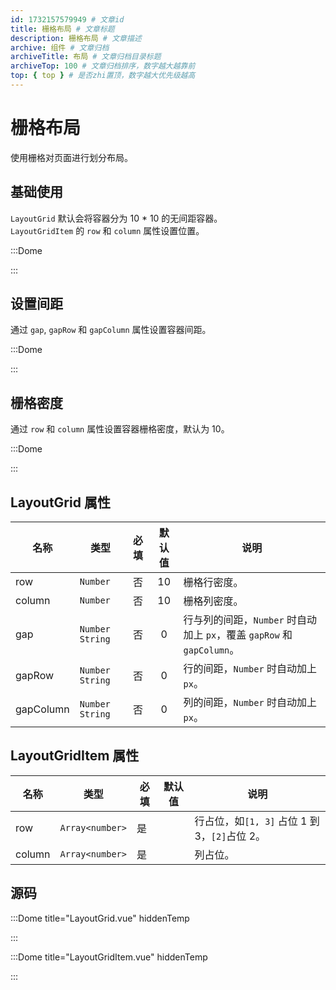 ```yaml
---
id: 1732157579949 # 文章id
title: 栅格布局 # 文章标题
description: 栅格布局 # 文章描述
archive: 组件 # 文章归档
archiveTitle: 布局 # 文章归档目录标题
archiveTop: 100 # 文章归档排序，数字越大越靠前
top: { top } # 是否zhi置顶，数字越大优先级越高
---
```


# 栅格布局

使用栅格对页面进行划分布局。

## 基础使用

`LayoutGrid` 默认会将容器分为 10 \* 10 的无间距容器。  
`LayoutGridItem` 的 `row` 和 `column` 属性设置位置。

:::Dome

<template v-if="true">  
  <LayoutGrid class="grid">  
    <LayoutGridItem class="item" :row="[1]" :column="[1,10]">header</LayoutGridItem>  
    <LayoutGridItem class="item" :row="[2,9]" :column="[1]">side</LayoutGridItem>  
    <LayoutGridItem class="item" :row="[2,9]" :column="[2,10]">content</LayoutGridItem>  
    <LayoutGridItem class="item" :row="[10]" :column="[1,10]">footer</LayoutGridItem>  
  </LayoutGrid>  
</template>

<style scoped>
.grid {
  width: 100%;
  height: 300px
}
.item {
  background: #89e8;
  font-size: 25px;
  display: flex;
  align-items: center;
  justify-content: center;
  border: 2px #89e solid;
}
</style>

:::

## 设置间距

通过 `gap`, `gapRow` 和 `gapColumn` 属性设置容器间距。

:::Dome

<template v-if="true">  
  <LayoutGrid class="grid" :gapRow="10" :gapColumn="5">  
    <LayoutGridItem class="item" :row="[1]" :column="[1,10]">header</LayoutGridItem>  
    <LayoutGridItem class="item" :row="[2,9]" :column="[1]">side</LayoutGridItem>  
    <LayoutGridItem class="item" :row="[2,9]" :column="[2,10]">content</LayoutGridItem>  
    <LayoutGridItem class="item" :row="[10]" :column="[1,10]">footer</LayoutGridItem>  
  </LayoutGrid>  
</template>

<style scoped>
.grid {
  width: 100%;
  height: 300px
}
.item {
  background: #89e8;
  font-size: 25px;
  display: flex;
  align-items: center;
  justify-content: center;
  border: 2px #89e solid;
}
</style>

:::

## 栅格密度

通过 `row` 和 `column` 属性设置容器栅格密度，默认为 10。

:::Dome

<template v-if="true">  
  <LayoutGrid class="grid" :row="15" :column="20" :gap="5">  
    <LayoutGridItem class="item" :row="[1, 2]" :column="[1, 20]">header</LayoutGridItem>  
    <LayoutGridItem class="item" :row="[3, 14]" :column="[1, 4]">side</LayoutGridItem>  
    <LayoutGridItem class="item" :row="[3, 14]" :column="[5, 20]">content</LayoutGridItem>  
    <LayoutGridItem class="item" :row="[15]" :column="[1, 20]">footer</LayoutGridItem>  
  </LayoutGrid>  
</template>

<style scoped>
.grid {
  width: 100%;
  height: 300px
}
.item {
  background: #89e8;
  font-size: 25px;
  display: flex;
  align-items: center;
  justify-content: center;
  border: 2px #89e solid;
}
</style>

:::

## LayoutGrid 属性

| 名称      | 类型              | 必填 | 默认值 | 说明                                                                   |
| --------- | ----------------- | :--: | :----: | ---------------------------------------------------------------------- |
| row       | `Number`          |  否  |   10   | 栅格行密度。                                                           |
| column    | `Number`          |  否  |   10   | 栅格列密度。                                                           |
| gap       | `Number` `String` |  否  |   0    | 行与列的间距，`Number` 时自动加上 `px`，覆盖 `gapRow` 和 `gapColumn`。 |
| gapRow    | `Number` `String` |  否  |   0    | 行的间距，`Number` 时自动加上 `px`。                                   |
| gapColumn | `Number` `String` |  否  |   0    | 列的间距，`Number` 时自动加上 `px`。                                   |

## LayoutGridItem 属性

| 名称   | 类型            | 必填 | 默认值 | 说明                                          |
| ------ | --------------- | ---- | ------ | --------------------------------------------- |
| row    | `Array<number>` | 是   |        | 行占位，如`[1, 3]` 占位 1 到 3，`[2]`占位 2。 |
| column | `Array<number>` | 是   |        | 列占位。                                      |

## 源码

:::Dome title="LayoutGrid.vue" hiddenTemp

<template>
  <div class="LayoutGrid" :style="style">
    <slot></slot>
  </div>
</template>

<script lang="ts" setup>
import { computed } from 'vue';

const { row, column, gap, gapRow, gapColumn } = defineProps<{
  row?: Number;
  column?: Number;
  gap?: Number | String;
  gapRow?: Number | String;
  gapColumn?: Number | String;
}>();

const style = computed(() => {
  let gapRow0, gapColumn0;
  if (typeof gap === 'undefined') {
    gapRow0 = typeof gapRow === 'number' ? `${gapRow}px` : gapRow;
    gapColumn0 = typeof gapColumn === 'number' ? `${gapColumn}px` : gapColumn;
  } else {
    gapRow0 = gapColumn0 = typeof gap === 'number' ? `${gap}px` : gap;
  }
  return {
    grid: `repeat(${row}, minmax(0, 1fr)) / repeat(${column}, minmax(0, 1fr))`,
    gap: `${gapRow0} ${gapColumn0}`,
  };
});
</script>

<style scoped>
.LayoutGrid {
  display: grid;
}
</style>

:::

:::Dome title="LayoutGridItem.vue" hiddenTemp

<template>
    <div :style="{ gridArea }">
        <slot></slot>
    </div>
</template>

<script lang="ts" setup>
import { computed } from 'vue';

const { row, column } = defineProps<{
    row: Array<number>;
    column: Array<number>;
}>();
const gridArea = computed(() => {
    let [rowStart = 1, rowEnd = rowStart] = row;
    let [cloumnStart = 1, cloumnEnd = cloumnStart] = column;
    return `${rowStart}/${cloumnStart}/${rowEnd + 1}/${cloumnEnd + 1}`;
});
</script>

:::
